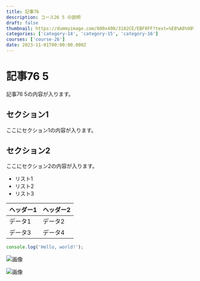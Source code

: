 ```yaml
---
title: 記事76
description: コース26 5 の説明
draft: false
thumbnail: https://dummyimage.com/600x400/3182CE/EBF8FF?text=%E8%A8%98%E4%BA%8B76
categories: ['category-14', 'category-15', 'category-16']
courses: ['course-26']
date: 2023-11-01T00:00:00.000Z
---
```


# 記事76 5

記事76 5の内容が入ります。

## セクション1
ここにセクション1の内容が入ります。

## セクション2
ここにセクション2の内容が入ります。

- リスト1
- リスト2
- リスト3

| ヘッダー1 | ヘッダー2 |
| --------- | --------- |
| データ1   | データ2   |
| データ3   | データ4   |

```javascript
console.log('Hello, world!');
```


![画像](https://dummyimage.com/320x180/2D3748/F5F7FA?text=%E8%A8%98%E4%BA%8B76+5)

![画像](https://dummyimage.com/640x360/1A202C/EDF2F7?text=%E8%A8%98%E4%BA%8B76+5)